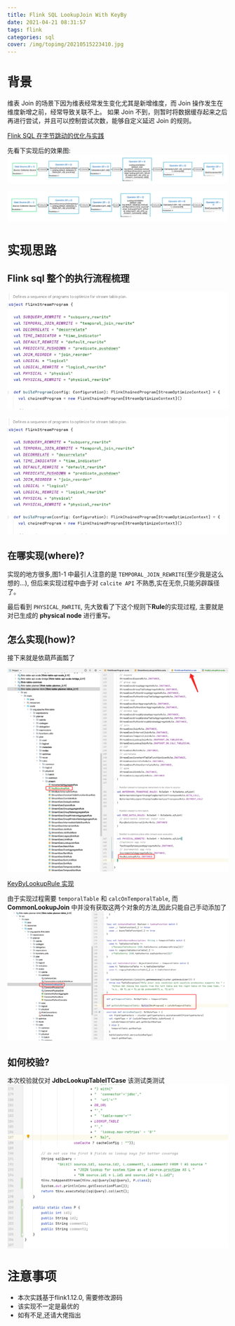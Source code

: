 ```yaml
---
title: Flink SQL LookupJoin With KeyBy
date: 2021-04-21 08:31:57
tags: flink
categories: sql
cover: /img/topimg/20210515223410.jpg
---
```


# 背景

维表 Join 的场景下因为维表经常发生变化尤其是新增维度，而 Join 操作发生在维度新增之前，经常导致关联不上。
如果 Join 不到，则暂时将数据缓存起来之后再进行尝试，并且可以控制尝试次数，能够自定义延迟 Join 的规则。

[Flink SQL 在字节跳动的优化与实践](https://segmentfault.com/a/1190000039084980)

先看下实现后的效果图:
![flink-sql-lookupJoinNoKeyBy.png](/img/blog/flink-sql-lookupJoinNoKeyBy.png)

![flink-sql-lookupJoinWithKeyBy.png](/img/blog/flink-sql-lookupJoinWithKeyBy.png)


# 实现思路
## Flink sql 整个的执行流程梳理

![PlannerBase.png](/img/blog/FlinkStreamProgram.png)

![FlinkStreamProgram.png](/img/blog/FlinkStreamProgram.png)

## 在哪实现(where)?
实现的地方很多,图1-1 中最引人注意的是 `TEMPORAL_JOIN_REWRITE`(至少我是这么想的...), 但后来实现过程中由于对 `calcite API` 不熟悉,实在无奈,只能另辟蹊径了。

最后看到 `PHYSICAL_RWRITE`, 先大致看了下这个规则下**Rule**的实现过程, 主要就是对已生成的 **physical node** 进行重写。

## 怎么实现(how)?
接下来就是依葫芦画瓢了

![flink-sql 添加KeyByLookupJoinRule.png](/img/blog/KeyByLookupJoinRule.png)

[KeyByLookupRule 实现](https://github.com/Asura7969/asuraflink/blob/main/asuraflink-sql/src/main/scala/com/asuraflink/sql/rule/KeyByLookupRule.scala)

由于实现过程需要 `temporalTable` 和 `calcOnTemporalTable`, 而 **CommonLookupJoin** 中并没有获取这两个对象的方法,因此只能自己手动添加了
![CommonLookupJoin add method.png](/img/blog/CommonLookupJoin.png)

## 如何校验?
本次校验就仅对 **JdbcLookupTableITCase** 该测试类测试
![flink join keyby.png](/img/blog/flinkLookupJoinWithKeyByTest.png)

# 注意事项
* 本次实践基于flink1.12.0, 需要修改源码
* 该实现不一定是最优的
* 如有不足,还请大佬指出